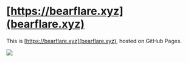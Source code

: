 # [https://bearflare.xyz](bearflare.xyz)
This is [https://bearflare.xyz](bearflare.xyz), hosted on GitHub Pages.

[<img src="http://www.wtfpl.net/wp-content/uploads/2012/12/wtfpl-badge-1.png">](https://github.com/bearflare20/bearflare.xyz)
